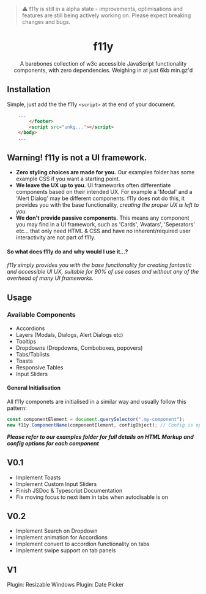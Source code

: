 > ⚠️ f11y is still in a alpha state - improvements, optimisations and features are still being actively working on. Please expect breaking changes and bugs.

<h1 align="center">f11y</h1>
<p align="center">A barebones collection of w3c accessible JavaScript functionality components, with zero dependencies. Weighing in at just 6kb min.gz'd</p>

## Installation
Simple, just add the the f11y `<script>` at the end of your document.
```html
    ...
        </footer>
        <script src="unkg..."></script>
    </body>
    ...
```

## Warning! f11y is **not** a UI framework.
* **Zero styling choices are made for you.** Our examples folder has some example CSS if you want a starting point.
* **We leave the UX up to you.** UI frameworks often differentiate components based on their intended UX. For example a 'Modal' and a 'Alert Dialog' may be different components. f11y does not do this, it provides you with the base functionality, *creating the proper UX is left to you.*
* **We don't provide passive components.** This means any component you may find in a UI framework, such as 'Cards', 'Avatars', 'Seperators' etc... that only need HTML & CSS and have no inherent/required user interactivity are not part of f11y.

#### So what does f11y do and why would I use it...?
*f11y simply provides you with the base functionality for creating fantastic and accessible UI UX, suitable for 90% of use cases and without any of the overhead of many UI frameworks.*

## Usage 

### Available Components
* Accordions
* Layers (Modals, Dialogs, Alert Dialogs etc)
* Tooltips
* Dropdowns (Dropdowns, Comboboxes, popovers)
* Tabs/Tablists
* Toasts
* Responsive Tables
* Input Sliders

#### General Initialisation
All f11y componets are initialised in a similar way and usually follow this pattern:
```js
const componentElement = document.querySelector(".my-component");
new f11y.ComponentName(componentElement, configObject); // Config is optional in all components
```
***Please refer to our examples folder for full details on HTML Markup and config options for each component***


## V0.1
* Implement Toasts
* Implement Custom Input Sliders
* Finish JSDoc & Typescript Documentation
* Fix moving focus to next item in tabs when autodisable is on

## V0.2
* Implement Search on Dropdown
* Implement animation for Accordions
* Implement convert to accordion functionality on tabs
* Implement swipe support on tab panels

## V1
Plugin: Resizable Windows
Plugin: Date Picker